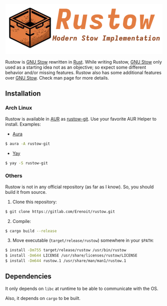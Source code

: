 <div align="center">

<img src="images/RustowBanner.png" alt="Rustow Banner" width="900" />

</div>

Rustow is [GNU Stow] rewritten in [Rust]. While writing Rustow, [GNU Stow] only used as a starting
idea not as an objective; so expect some different behavior and/or missing features. Rustow also has
some additional features over [GNU Stow]. Check man page for more details.

## Installation

### Arch Linux

Rustow is available in [AUR] as [rustow-git]. Use your favorite AUR Helper to install. Examples:

- [Aura]

```sh
$ aura -A rustow-git
```

- [Yay]

```sh
$ yay -S rustow-git
```

### Others

Rustow is not in any official repository (as far as I know). So, you should build it from source.
1. Clone this repository:

```sh
$ git clone https://gitlab.com/Erenoit/rustow.git
```

2. Compile:

```sh
$ cargo build --release
```

3. Move executable (`target/release/rustow`) somewhere in your `$PATH`:

```sh
$ install -Dm755 target/release/rustow /usr/bin/rustow
$ install -Dm644 LICENSE /usr/share/licenses/rustow/LICENSE
$ install -Dm644 rustow.1 /usr/share/man/man1/rustow.1
```

## Dependencies

It only depends on `libc` at runtime to be able to communicate with the OS.

Also, it depends on `cargo` to be built.

[GNU Stow]: https://www.gnu.org/software/stow/
[Rust]: https://www.rust-lang.org/
[AUR]: aur.archlinux.org/
[rustow-git]: https://aur.archlinux.org/packages/rustow-git
[Aura]: https://github.com/fosskers/aura
[Yay]: https://github.com/Jguer/yay
